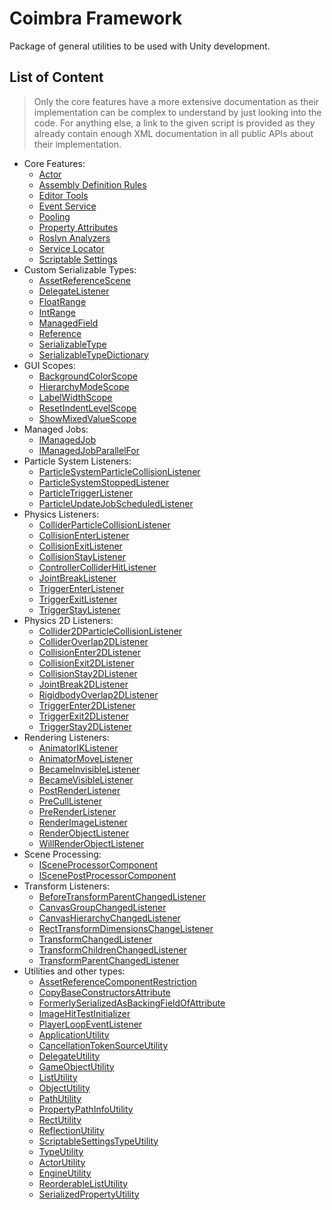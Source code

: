 ﻿# Coimbra Framework

Package of general utilities to be used with Unity development.

## List of Content

> Only the core features have a more extensive documentation as their implementation can be complex to understand by just looking into the code.
> For anything else, a link to the given script is provided as they already contain enough XML documentation in all public APIs about their implementation.

- Core Features:
    - [Actor](Actor.md)
    - [Assembly Definition Rules](AssemblyDefinitionRules.md)
    - [Editor Tools](EditorTools.md)
    - [Event Service](EventService.md)
    - [Pooling](Pooling.md)
    - [Property Attributes](PropertyAttributes.md)
    - [Roslyn Analyzers](RoslynAnalyzers.md)
    - [Service Locator](ServiceLocator.md)
    - [Scriptable Settings](ScriptableSettings.md)
- Custom Serializable Types:
    - [AssetReferenceScene](../Coimbra/AssetReferenceScene.cs)
    - [DelegateListener](../Coimbra/DelegateListener.cs)
    - [FloatRange](../Coimbra/FloatRange.cs)
    - [IntRange](../Coimbra/IntRange.cs)
    - [ManagedField](../Coimbra/ManagedField`1.cs)
    - [Reference](../Coimbra/Reference`1.cs)
    - [SerializableType](../Coimbra/SerializableType`1.cs)
    - [SerializableTypeDictionary](../Coimbra/SerializableTypeDictionary`3.cs)
- GUI Scopes:
    - [BackgroundColorScope](../Coimbra.Editor/GUIScopes/BackgroundColorScope.cs)
    - [HierarchyModeScope](../Coimbra.Editor/GUIScopes/HierarchyModeScope.cs)
    - [LabelWidthScope](../Coimbra.Editor/GUIScopes/LabelWidthScope.cs)
    - [ResetIndentLevelScope](../Coimbra.Editor/GUIScopes/ResetIndentLevelScope.cs)
    - [ShowMixedValueScope](../Coimbra.Editor/GUIScopes/ShowMixedValueScope.cs)
- Managed Jobs:
    - [IManagedJob](../Coimbra.Jobs/IManagedJob.cs)
    - [IManagedJobParallelFor](../Coimbra.Jobs/IManagedJobParallelFor.cs)
- Particle System Listeners:
    - [ParticleSystemParticleCollisionListener](../Coimbra.Listeners/ParticleSystem/ParticleSystemParticleCollisionListener.cs)
    - [ParticleSystemStoppedListener](../Coimbra.Listeners/ParticleSystem/ParticleSystemStoppedListener.cs)
    - [ParticleTriggerListener](../Coimbra.Listeners/ParticleSystem/ParticleTriggerListener.cs)
    - [ParticleUpdateJobScheduledListener](../Coimbra.Listeners/ParticleSystem/ParticleUpdateJobScheduledListener.cs)
- Physics Listeners:
    - [ColliderParticleCollisionListener](../Coimbra.Listeners/Physics/ColliderParticleCollisionListener.cs)
    - [CollisionEnterListener](../Coimbra.Listeners/Physics/CollisionEnterListener.cs)
    - [CollisionExitListener](../Coimbra.Listeners/Physics/CollisionExitListener.cs)
    - [CollisionStayListener](../Coimbra.Listeners/Physics/CollisionStayListener.cs)
    - [ControllerColliderHitListener](../Coimbra.Listeners/Physics/ControllerColliderHitListener.cs)
    - [JointBreakListener](../Coimbra.Listeners/Physics/JointBreakListener.cs)
    - [TriggerEnterListener](../Coimbra.Listeners/Physics/TriggerEnterListener.cs)
    - [TriggerExitListener](../Coimbra.Listeners/Physics/TriggerExitListener.cs)
    - [TriggerStayListener](../Coimbra.Listeners/Physics/TriggerStayListener.cs)
- Physics 2D Listeners:
    - [Collider2DParticleCollisionListener](../Coimbra.Listeners/Physics2D/Collider2DParticleCollisionListener.cs)
    - [ColliderOverlap2DListener](../Coimbra.Listeners/Physics2D/ColliderOverlap2DListener.cs)
    - [CollisionEnter2DListener](../Coimbra.Listeners/Physics2D/CollisionEnter2DListener.cs)
    - [CollisionExit2DListener](../Coimbra.Listeners/Physics2D/CollisionExit2DListener.cs)
    - [CollisionStay2DListener](../Coimbra.Listeners/Physics2D/CollisionStay2DListener.cs)
    - [JointBreak2DListener](../Coimbra.Listeners/Physics2D/JointBreak2DListener.cs)
    - [RigidbodyOverlap2DListener](../Coimbra.Listeners/Physics2D/RigidbodyOverlap2DListener.cs)
    - [TriggerEnter2DListener](../Coimbra.Listeners/Physics2D/TriggerEnter2DListener.cs)
    - [TriggerExit2DListener](../Coimbra.Listeners/Physics2D/TriggerExit2DListener.cs)
    - [TriggerStay2DListener](../Coimbra.Listeners/Physics2D/TriggerStay2DListener.cs)
- Rendering Listeners:
    - [AnimatorIKListener](../Coimbra.Listeners/Rendering/AnimatorIKListener.cs)
    - [AnimatorMoveListener](../Coimbra.Listeners/Rendering/AnimatorMoveListener.cs)
    - [BecameInvisibleListener](../Coimbra.Listeners/Rendering/BecameInvisibleListener.cs)
    - [BecameVisibleListener](../Coimbra.Listeners/Rendering/BecameVisibleListener.cs)
    - [PostRenderListener](../Coimbra.Listeners/Rendering/PostRenderListener.cs)
    - [PreCullListener](../Coimbra.Listeners/Rendering/PreCullListener.cs)
    - [PreRenderListener](../Coimbra.Listeners/Rendering/PreRenderListener.cs)
    - [RenderImageListener](../Coimbra.Listeners/Rendering/RenderImageListener.cs)
    - [RenderObjectListener](../Coimbra.Listeners/Rendering/RenderObjectListener.cs)
    - [WillRenderObjectListener](../Coimbra.Listeners/Rendering/WillRenderObjectListener.cs)
- Scene Processing:
    - [ISceneProcessorComponent](../Coimbra/ISceneProcessorComponent.cs)
    - [IScenePostProcessorComponent](../Coimbra/IScenePostProcessorComponent.cs)
- Transform Listeners:
    - [BeforeTransformParentChangedListener](../Coimbra.Listeners/Transform/BeforeTransformParentChangedListener.cs)
    - [CanvasGroupChangedListener](../Coimbra.Listeners/Transform/CanvasGroupChangedListener.cs)
    - [CanvasHierarchyChangedListener](../Coimbra.Listeners/Transform/CanvasHierarchyChangedListener.cs)
    - [RectTransformDimensionsChangeListener](../Coimbra.Listeners/Transform/RectTransformDimensionsChangeListener.cs)
    - [TransformChangedListener](../Coimbra.Listeners/Transform/TransformChangedListener.cs)
    - [TransformChildrenChangedListener](../Coimbra.Listeners/Transform/TransformChildrenChangedListener.cs)
    - [TransformParentChangedListener](../Coimbra.Listeners/Transform/TransformParentChangedListener.cs)
- Utilities and other types:
    - [AssetReferenceComponentRestriction](../Coimbra/AssetReferenceComponentRestriction.cs)
    - [CopyBaseConstructorsAttribute](../Coimbra/CopyBaseConstructorsAttribute.cs)
    - [FormerlySerializedAsBackingFieldOfAttribute](../Coimbra/FormerlySerializedAsBackingFieldOfAttribute.cs)
    - [ImageHitTestInitializer](../Coimbra.UI/ImageHitTestInitializer.cs)
    - [PlayerLoopEventListener](../Coimbra.Services.PlayerLoopEvents/Listeners/PlayerLoopEventListener.cs)
    - [ApplicationUtility](../Coimbra/Utilities/ApplicationUtility.cs)
    - [CancellationTokenSourceUtility](../Coimbra/Utilities/CancellationTokenSourceUtility.cs)
    - [DelegateUtility](../Coimbra/Utilities/DelegateUtility.cs)
    - [GameObjectUtility](../Coimbra/Utilities/GameObjectUtility.cs)
    - [ListUtility](../Coimbra/Utilities/ListUtility.cs)
    - [ObjectUtility](../Coimbra/Utilities/ObjectUtility.cs)
    - [PathUtility](../Coimbra/Utilities/PathUtility.cs)
    - [PropertyPathInfoUtility](../Coimbra/Utilities/PropertyPathInfoUtility.cs)
    - [RectUtility](../Coimbra/Utilities/RectUtility.cs)
    - [ReflectionUtility](../Coimbra/Utilities/ReflectionUtility.cs)
    - [ScriptableSettingsTypeUtility](../Coimbra/Utilities/ScriptableSettingsTypeUtility.cs)
    - [TypeUtility](../Coimbra/Utilities/TypeUtility.cs)
    - [ActorUtility](../Coimbra.Editor/Utilities/ActorUtility.cs)
    - [EngineUtility](../Coimbra.Editor/Utilities/EngineUtility.cs)
    - [ReorderableListUtility](../Coimbra.Editor/Utilities/ReorderableListUtility.cs)
    - [SerializedPropertyUtility](../Coimbra.Editor/Utilities/SerializedPropertyUtility.cs)

[Addressables]:<https://docs.unity3d.com/Manual/com.unity.addressables.html>

[GameObject]:<https://docs.unity3d.com/ScriptReference/GameObject.html>

[PropertyAttribute]:<https://docs.unity3d.com/ScriptReference/PropertyAttribute.html>

[PropertyDrawer]:<https://docs.unity3d.com/ScriptReference/PropertyDrawer.html>

[ScriptableObject]:<https://docs.unity3d.com/ScriptReference/ScriptableObject.html>
